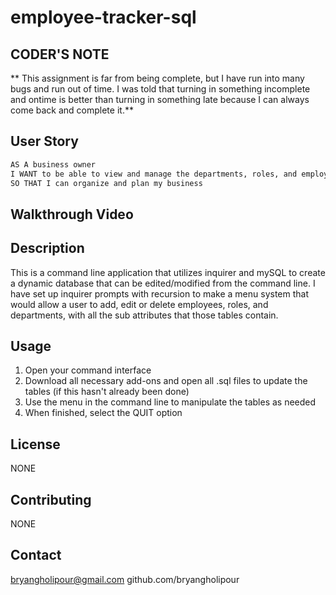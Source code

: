# employee-tracker-sql

## CODER'S NOTE

** This assignment is far from being complete, but I have run into many bugs and run out of time. I was told that turning in something incomplete and ontime is better than turning in something late because I can always come back and complete it.**

## User Story

```md
AS A business owner
I WANT to be able to view and manage the departments, roles, and employees in my company
SO THAT I can organize and plan my business
```

## Walkthrough Video

## Description

This is a command line application that utilizes inquirer and mySQL to create a dynamic database that can be edited/modified from the command line. I have set up inquirer prompts with recursion to make a menu system that would allow a user to add, edit or delete employees, roles, and departments, with all the sub attributes that those tables contain.

## Usage

1. Open your command interface
2. Download all necessary add-ons and open all .sql files to update the tables (if this hasn't already been done)
3. Use the menu in the command line to manipulate the tables as needed
4. When finished, select the QUIT option

## License

NONE

## Contributing

NONE

## Contact

bryangholipour@gmail.com
github.com/bryangholipour
